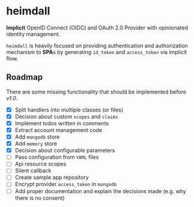 # heimdall

**Implicit** OpenID Connect (OIDC) and OAuth 2.0 Provider with opinionated identity management.

`heimdall` is heavily focused on providing authentication and authorization mechanism to **SPA**s by generating `id_token` and `access_token` via implicit flow.

## Roadmap

There are some missing functionality that should be implemented before *v1.0*.

- [x] Split handlers into multiple classes (or files)
- [x] Decision about custom `scopes` and `claims`
- [x] Implement todos written in comments
- [x] Extract account management code
- [x] Add `mongodb` store
- [x] Add `memory` store
- [x] Decision about configurable parameters
- [ ] Pass configuration from `YAML` files
- [ ] Api resource scopes
- [ ] Silent callback
- [ ] Create sample app repository
- [ ] Encrypt provider `access_token` in `mongodb`
- [ ] Add proper documentation and explain the decisions made (e.g. why there is no consent)
